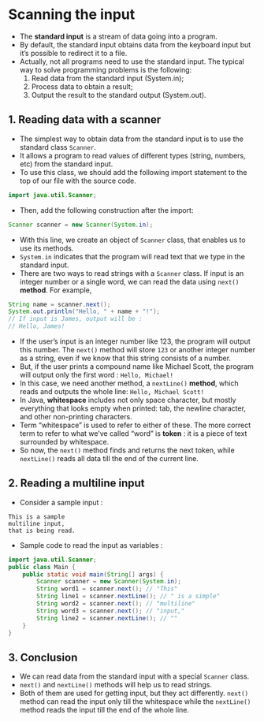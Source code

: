 # Scanning the input
* The **standard input** is a stream of data going into a program.
* By default, the standard input obtains data from the keyboard input but it’s possible to redirect it to a file.
* Actually, not all programs need to use the standard input. The typical way to solve programming problems is the following:
	1. Read data from the standard input (System.in);
	2. Process data to obtain a result;
	3. Output the result to the standard output (System.out).
	

## 1. Reading data with a scanner
* The simplest way to obtain data from the standard input is to use the standard class `Scanner`. 
* It allows a program to read values of different types (string, numbers, etc) from the standard input.
* To use this class, we should add the following import statement to the top of our file with the source code.
```java
import java.util.Scanner;
```
* Then, add the following construction after the import:
```java
Scanner scanner = new Scanner(System.in); 
```
* With this line, we create an object of `Scanner` class, that enables us to use its methods.
* `System.in` indicates that the program will read text that we type in the standard input.
* There are two ways to read strings with a `Scanner` class. If input is an integer number or a single word, we can read the data using `next()` **method**. For example,
```java
String name = scanner.next();
System.out.println("Hello, " + name + "!");
// If input is James, output will be :
// Hello, James!
```
* If the user’s input is an integer number like 123, the program will output this number. The `next()` method will store `123` or another integer number as a string, even if we know that this string consists of a number.
* But, if the user prints a compound name like Michael Scott, the program will output only the first word :
`Hello, Michael!`
* In this case, we need another method, a `nextLine()` **method**, which reads and outputs the whole line:
`Hello, Michael Scott!`
* In Java, **whitespace** includes not only space character, but mostly everything that looks empty when printed: tab, the newline character, and other non-printing characters.
* Term “whitespace” is used to refer to either of these. The more correct term to refer to what we’ve called “word” is **token** : it is a piece of text surrounded by whitespace.
* So now, the `next()` method finds and returns the next token, while `nextLine()` reads all data till the end of the current line.

## 2. Reading a multiline input
* Consider a sample input :
```
This is a sample
multiline input,
that is being read. 
```
* Sample code to read the input as  variables :
```java
import java.util.Scanner; 
public class Main {
    public static void main(String[] args) {
        Scanner scanner = new Scanner(System.in);  
        String word1 = scanner.next(); // "This"
        String line1 = scanner.nextLine(); // " is a simple" 
        String word2 = scanner.next(); // "multiline"
        String word3 = scanner.next(); // "input,"
        String line2 = scanner.nextLine(); // "" 
    }
}
```

## 3. Conclusion
* We can read data from the standard input with a special `Scanner` class. 
* `next()` and `nextLine()` methods will help us to read strings. 
* Both of them are used for getting input, but they act differently. `next()` method can read the input only till the whitespace while the `nextLine()` method reads the input till the end of the whole line.
